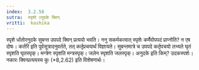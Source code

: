 ```yaml
---
index:  3.2.58
sutra:  स्पृशो ऽनुदके क्विन्
vritti:  kashika 
---
```


स्पृशे र्धातोरनुदके सुबन्त उपपदे क्विन् प्रत्ययो भवति। ननु सकर्मकत्वात् स्पृशेः कर्मैवोपपदं प्राप्नोति? न एष दोषः। कर्तरि इति पूर्वसूत्रादनुवर्तते, तत् कर्तृप्रचयार्थं विज्ञायते। सुबन्तमात्रे च उपपदे कर्तृपचयो लभ्यते घृतं स्पृशति घृतस्पृक्। मन्त्रेण स्पृशति मन्त्रस्पृक्। जलेन स्पृशति जलस्पृक्। अनुदके इति किम्? उदकस्पर्शः। नकारः क्विन्प्रत्ययस्य कुः (*8,2.62) इति विशेषणार्थः।

